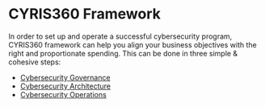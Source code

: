 # CYRIS360 Framework

In order to set up and operate a successful cybersecurity program, CYRIS360 framework can help you align your business objectives with the right and proportionate spending. This can be done in three simple & cohesive steps:

* [Cybersecurity Governance](/governance.md)
* [Cybersecurity Architecture](/architecture.md)
* [Cybersecurity Operations](/operations.md)
